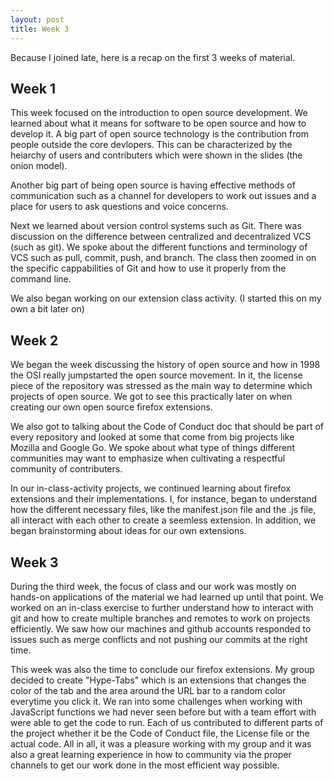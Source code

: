 ```yaml
---
layout: post
title: Week 3
---
```


Because I joined late, here is a recap on the first 3 weeks of material.
## Week 1

This week focused on the introduction to open source development. We learned about what it means for software to be open source and how to develop it. A big part of open source technology is the contribution from people outside the core devlopers. This can be characterized by the heiarchy of users and contributers which were shown in the slides (the onion model).

Another big part of being open source is having effective methods of communication such as a channel for developers to work out issues and a place for users to ask questions and voice concerns.

Next we learned about version control systems such as Git. There was discussion on the difference between centralized and decentralized VCS (such as git). We spoke about the different functions and terminology of VCS such as pull, commit, push, and branch. The class then zoomed in on the specific cappabilities of Git and how to use it properly from the command line.

We also began working on our extension class activity. (I started this on my own a bit later on)

## Week 2

We began the week discussing the history of open source and how in 1998 the OSI really jumpstarted the open source movement. In it, the license piece of the repository was stressed as the main way to determine which projects of open source. We got to see this practically later on when creating our own open source firefox extensions. 

We also got to talking about the Code of Conduct doc that should be part of every repository and looked at some that come from big projects like Mozilla and Google Go. We spoke about what type of things different communities may want to emphasize when cultivating a respectful community of contributers.

In our in-class-activity projects, we continued learning about firefox extensions and their implementations. I, for instance, began to understand how the different necessary files, like the manifest.json file and the .js file, all interact with each other to create a seemless extension. In addition, we began brainstorming about ideas for our own extensions.

## Week 3

During the third week, the focus of class and our work was mostly on hands-on applications of the material we had learned up until that point. We worked on an in-class exercise to further understand how to interact with git and how to create multiple branches and remotes to work on projects efficiently. We saw how our machines and github accounts responded to issues such as merge conflicts and not pushing our commits at the right time.

This week was also the time to conclude our firefox extensions. My group decided to create "Hype-Tabs" which is an extensions that changes the color of the tab and the area around the URL bar to a random color everytime you click it. We ran into some challenges when working with JavaScript functions we had never seen before but with a team effort with were able to get the code to run. Each of us contributed to different parts of the project whether it be the Code of Conduct file, the License file or the actual code. All in all, it was a pleasure working with my group and it was also a great learning experience in how to community via the proper channels to get our work done in the most efficient way possible. 







